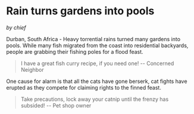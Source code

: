 # Rain turns gardens into pools
 _by chief_
 
Durban, South Africa - Heavy torrential rains turned many gardens into pools. While many fish migrated from the coast into residential backyards, people are grabbing their fishing poles for a flood feast.

> I have a great fish curry recipe, if you need one!
> -- Concerned Neighbor

One cause for alarm is that all the cats have gone berserk, cat fights have erupted as they compete for claiming rights to the finned feast. 

> Take precautions, lock away your catnip until the frenzy has subsided!
> -- Pet shop owner
